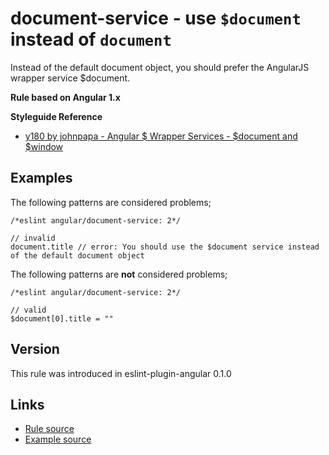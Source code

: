 <!-- WARNING: Generated documentation. Edit docs and examples in the rule and examples file ('rules/document-service.js', 'examples/document-service.js'). -->

# document-service - use `$document` instead of `document`

Instead of the default document object, you should prefer the AngularJS wrapper service $document.

**Rule based on Angular 1.x**

**Styleguide Reference**

* [y180 by johnpapa - Angular $ Wrapper Services - $document and $window](https://github.com/johnpapa/angular-styleguide/blob/master/a1/README.md#style-y180)

## Examples

The following patterns are considered problems;

    /*eslint angular/document-service: 2*/

    // invalid
    document.title // error: You should use the $document service instead of the default document object

The following patterns are **not** considered problems;

    /*eslint angular/document-service: 2*/

    // valid
    $document[0].title = ""

## Version

This rule was introduced in eslint-plugin-angular 0.1.0

## Links

* [Rule source](../rules/document-service.js)
* [Example source](../examples/document-service.js)
